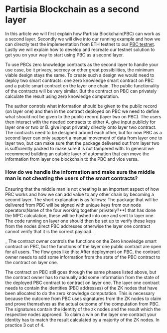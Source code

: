 # Partisia Blockchain as a second layer
In this article we will first explain how Partisia Blockchain(PBC) can work as a second layer. Secondly we will dive into our running example and how we can directly test the implementation from ETH testnet to our [PBC testnet](testnet.md). Lastly we will explain how to develop and recreate our testnet solution to get you on your way to start using PBC as a second layer.

To use PBCs zero knowledge contracts as the second layer to handle your use case, be it privacy, secrecy or other great possibilities, the minimum viable design stays the same. To create such a design we would need to deploy two smart contracts: one zero knowledge smart contract on PBC and a public smart contract on the layer one chain. The public functionality of the contracts will be very similar. But the contract on PBC can privately calculate the result using zero knowledge computation.

The author controls what information should be given to the public record (on layer one) and then in the contract deployed on PBC we need to define what should not be given to the public record (layer two on PBC). The users then interact with the needed contracts to either A. give input publicly for layer one or two or B. give input privately directly onto layer two contract. The contracts need to be designed around each other, but for now PBC as a second layer can only support a manual movement of data from layer one to layer two, but can make sure that the package delivered out from layer two is sufficiently packed to make sure it is not tampered with. In general we recommend building an outside layer of automation that can move the information from layer one blockchain to the PBC and vice versa. 

### How do we handle the information and make sure the middle man is not cheating the users of the smart contracts?
Ensuring that the middle man is not cheating is an important aspect of how PBC works and how we can add value to any other chain by becoming a second layer. The short explanation is as follows: The package that will be delivered from PBC will be signed with unique keys from our node operators(Name of the four working together privately?**) that has done the MPC calculation, these will be hashed into one and sent to layer one. The code running on layer one should then be set up to verify these keys from the nodes direct PBC addresses otherwise the layer one contract cannot verify that it is the correct payload.


_
The contract owner controls the functions on the Zero knowledge smart contract on PBC, but the functions of the layer one public contract are open for all users. The flow goes like this: After deployment on PBC, the contract owner needs to add some information from the state of the PBC contract to the contract on layer one.

The contract on PBC still goes through the same phases listed above, but the contract owner has to manually add some information from the state of the deployed PBC contract to contract on layer one. The layer one contract needs to contain the identities (PBC addresses) of the ZK nodes that have been allocated to do the zero knowledge computation. This is necessary because the outcome from PBC uses signatures from the ZK nodes to claim and prove themselves as the actual outcome of the computation from PBC. The signatures contain the identity of the zk nodes and the result which the respective nodes approved. To claim a win on the layer one contract your identity has to match the result calculated by a majority of the ZK nodes. In practice 3 out of 4.




